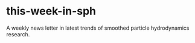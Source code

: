 # this-week-in-sph
A weekly news letter in latest trends of smoothed particle hydrodynamics research.
